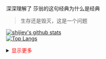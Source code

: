 深深理解了 莎翁的这句经典为什么是经典

> 生存还是毁灭，这是一个问题  


[![shijiev's github stats](https://github-readme-stats.vercel.app/api?username=shijiev&theme=tokyonight)](https://github.com/shijiev/github-readme-stats)    
[![Top Langs](https://github-readme-stats.vercel.app/api/top-langs/?username=shijiev&layout=compact)](https://github.com/shijiev/github-readme-stats)  

<details><summary><font color="red">显示更多</font></summary>  

## 【我的博客】
- [我的博客](https://shijiev.github.io)  

## 【repo 仓库】  


- [我的笔记Notes](https://github.com/shijiev/Notes) 
- [我的日常](https://github.com/shijiev/Daily)
- [我的日常Web](https://github.com/shijiev/daily-web)

</details>
<!--
- [个人主页仓库](https://github.com/lishijiee/lishijiee)
- [个人学习成长记录笔记(private)](https://github.com/lishijiee/eee)  
- [基于 Spring-Cloud-Alibaba 的交易系统](https://github.com/lishijiee/vshop)  
- [基于 Spring-Boot 平台的技术验证仓库](https://github.com/lishijiee/spring-boot-demos)
- [基于 Java 的代码技术验证](https://github.com/lishijiee/Java-demo)   
- [面试指北](https://github.com/lishijiee/Java-North)  
<br/><br/><br/>
- [yun-xi](https://github.com/lishijiee/yun-xi)  
- [养老基金ling-long](https://github.com/lishijiee/ling-long)
- [rui-ying](https://github.com/lishijiee/rui-ying)
- [sun-qian](https://github.com/lishijiee/sun-qian)
- [仓储系统](https://github.com/lishijiee/cangchu)
- [TODO](https://github.com/lishijiee/eee)
- [TODO](https://github.com/lishijiee/eee)
- [TODO](https://github.com/lishijiee/eee)
- [我的家装笔记](https://github.com/lishijiee/Home-Decorate)  

-->
